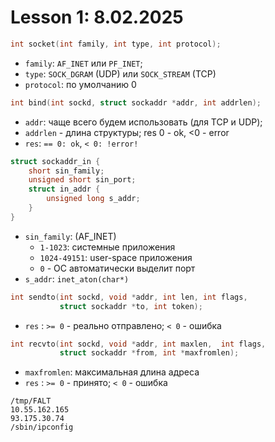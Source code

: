 # Lesson 1: 8.02.2025

```C++
int socket(int family, int type, int protocol);
```
* `family`: `AF_INET` или `PF_INET`;
* `type`: `SOCK_DGRAM` (UDP) или `SOCK_STREAM` (TCP)
* `protocol`: по умолчанию 0


```C++
int bind(int sockd, struct sockaddr *addr, int addrlen);
```
* `addr`: чаще всего будем использовать  (для TCP и UDP); 
* `addrlen` - длина структуры; res 0 - ok, <0 - error
* `res`: `== 0: ok`, `< 0: !error!`

```C
struct sockaddr_in {
	short sin_family;
	unsigned short sin_port;
	struct in_addr {
		unsigned long s_addr;
	}
}
```
* `sin_family`: (AF_INET)
  * `1-1023`: системные приложения
  * `1024-49151`: user-space приложения
  * `0` - ОС автоматически выделит порт
* `s_addr`: `inet_aton(char*)`

```C++
int sendto(int sockd, void *addr, int len, int flags,  
           struct sockaddr *to, int token);
```
* `res` : `>= 0` - реально отправлено; `< 0` - ошибка

```C++
int recvto(int sockd, void *addr, int maxlen,  int flags,              
           struct sockaddr *from, int *maxfromlen);
```
* `maxfromlen`: максимальная длина адреса
* `res` : `>= 0` - принято; `< 0` - ошибка

```
/tmp/FALT
10.55.162.165
93.175.30.74
/sbin/ipconfig
```
